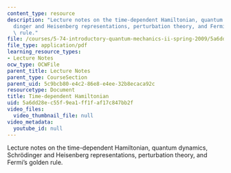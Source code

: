 ```yaml
---
content_type: resource
description: "Lecture notes on the time-dependent Hamiltonian, quantum dynamics, Schr\xF6\
  dinger and Heisenberg representations, perturbation theory, and Fermi\u2019s golden\
  \ rule."
file: /courses/5-74-introductory-quantum-mechanics-ii-spring-2009/5a6dd28ec55f9ea1ff1faf17c847bb2f_MIT5_74s09_lec02.pdf
file_type: application/pdf
learning_resource_types:
- Lecture Notes
ocw_type: OCWFile
parent_title: Lecture Notes
parent_type: CourseSection
parent_uid: 5c9bcb80-e4c2-86e8-e4ee-32b8ecaca92c
resourcetype: Document
title: Time-dependent Hamiltonian
uid: 5a6dd28e-c55f-9ea1-ff1f-af17c847bb2f
video_files:
  video_thumbnail_file: null
video_metadata:
  youtube_id: null
---
```

Lecture notes on the time-dependent Hamiltonian, quantum dynamics, Schrödinger and Heisenberg representations, perturbation theory, and Fermi’s golden rule.